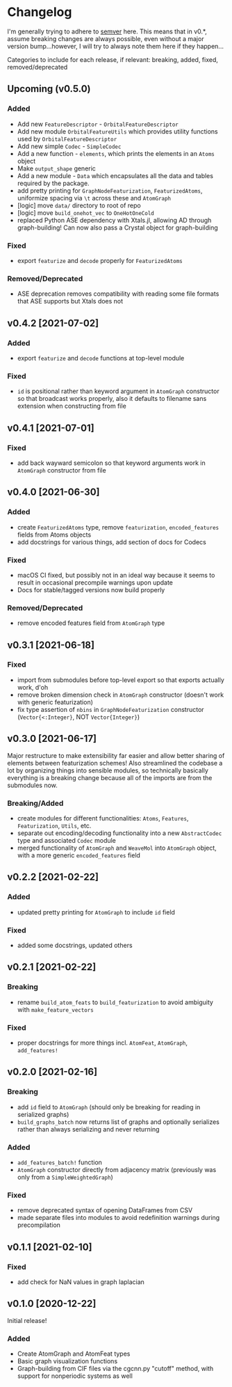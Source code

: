 # Changelog

I'm generally trying to adhere to [semver](https://semver.org) here. This means that in v0.*, assume breaking changes are always possible, even without a major version bump...however, I will try to always note them here if they happen...

Categories to include for each release, if relevant: breaking, added, fixed, removed/deprecated

## Upcoming (v0.5.0)

### Added

* Add new `FeatureDescriptor` - `OrbitalFeatureDescriptor`
* Add new module `OrbitalFeatureUtils` which provides utility functions used by `OrbitalFeatureDescriptor`
* Add new simple `Codec` - `SimpleCodec`
* Add a new function - `elements`, which prints the elements in an `Atoms` object
* Make `output_shape` generic
* Add a new module - `Data` which encapsulates all the data and tables required by the package.
* add pretty printing for `GraphNodeFeaturization`, `FeaturizedAtoms`, uniformize spacing via `\t` across these and `AtomGraph`
* [logic] move `data/` directory to root of repo
* [logic] move `build_onehot_vec` to `OneHotOneCold`
* replaced Python ASE dependency with Xtals.jl, allowing AD through graph-building! Can now also pass a Crystal object for graph-building

### Fixed

* export `featurize` and `decode` properly for `FeaturizedAtoms`

### Removed/Deprecated
* ASE deprecation removes compatibility with reading some file formats that ASE supports but Xtals does not

## v0.4.2 [2021-07-02]
### Added
* export `featurize` and `decode` functions at top-level module

### Fixed
* `id` is positional rather than keyword argument in `AtomGraph` constructor so that broadcast works properly, also it defaults to filename sans extension when constructing from file

## v0.4.1 [2021-07-01]
### Fixed
* add back wayward semicolon so that keyword arguments work in `AtomGraph` constructor from file

## v0.4.0 [2021-06-30]
### Added
* create `FeaturizedAtoms` type, remove `featurization`, `encoded_features` fields from Atoms objects
* add docstrings for various things, add section of docs for Codecs

### Fixed
* macOS CI fixed, but possibly not in an ideal way because it seems to result in occasional precompile warnings upon update
* Docs for stable/tagged versions now build properly

### Removed/Deprecated
* remove encoded features field from `AtomGraph` type

## v0.3.1 [2021-06-18]
### Fixed
* import from submodules before top-level export so that exports actually work, d'oh
* remove broken dimension check in `AtomGraph` constructor (doesn't work with generic featurization)
* fix type assertion of `nbins` in `GraphNodeFeaturization` constructor (`Vector{<:Integer}`, NOT `Vector{Integer}`)

## v0.3.0 [2021-06-17]
Major restructure to make extensibility far easier and allow better sharing of elements between featurization schemes! Also streamlined the codebase a lot by organizing things into sensible modules, so technically basically everything is a breaking change because all of the imports are from the submodules now.

### Breaking/Added
* create modules for different functionalities: `Atoms`, `Features`, `Featurization`, `Utils`, etc.
* separate out encoding/decoding functionality into a new `AbstractCodec` type and associated `Codec` module
* merged functionality of `AtomGraph` and `WeaveMol` into `AtomGraph` object, with a more generic `encoded_features` field

## v0.2.2 [2021-02-22]

### Added
* updated pretty printing for `AtomGraph` to include `id` field

### Fixed
* added some docstrings, updated others

## v0.2.1 [2021-02-22]
### Breaking
* rename `build_atom_feats` to `build_featurization` to avoid ambiguity with `make_feature_vectors`

### Fixed
* proper docstrings for more things incl. `AtomFeat`, `AtomGraph`, `add_features!`

## v0.2.0 [2021-02-16]
### Breaking
* add `id` field to `AtomGraph` (should only be breaking for reading in serialized graphs)
* `build_graphs_batch` now returns list of graphs and optionally serializes rather than always serializing and never returning

### Added
* `add_features_batch!` function
* `AtomGraph` constructor directly from adjacency matrix (previously was only from a `SimpleWeightedGraph`)

### Fixed
* remove deprecated syntax of opening DataFrames from CSV
* made separate files into modules to avoid redefinition warnings during precompilation

## v0.1.1 [2021-02-10]

### Fixed
* add check for NaN values in graph laplacian

## v0.1.0 [2020-12-22]
Initial release!

### Added
* Create AtomGraph and AtomFeat types
* Basic graph visualization functions
* Graph-building from CIF files via the cgcnn.py "cutoff" method, with support for nonperiodic systems as well
